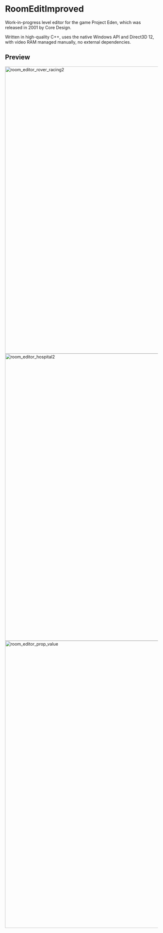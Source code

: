 # RoomEditImproved
Work-in-progress level editor for the game Project Eden, which was released in 2001 by Core Design.

Written in high-quality C++, uses the native Windows API and Direct3D 12, with video RAM managed manually, no external dependencies.

## Preview
<img width="948" alt="room_editor_rover_racing2" src="https://github.com/felinis/RoomEditImproved/assets/94763702/e746ca92-8bad-4bf9-8e52-a0623ca49228">
<img width="948" alt="room_editor_hospital2" src="https://github.com/felinis/RoomEditImproved/assets/94763702/9382642a-5978-4334-8160-d9e2c8eb8f35">
<img width="948" alt="room_editor_prop_value" src="https://github.com/felinis/RoomEditImproved/assets/94763702/3d5ec819-a61e-4bd4-ad07-328276621281">
